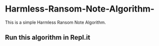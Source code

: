 # Harmless-Ransom-Note-Algorithm-
This is a simple Harmless Ransom Note Algorithm.

## Run this algorithm in Repl.it 
